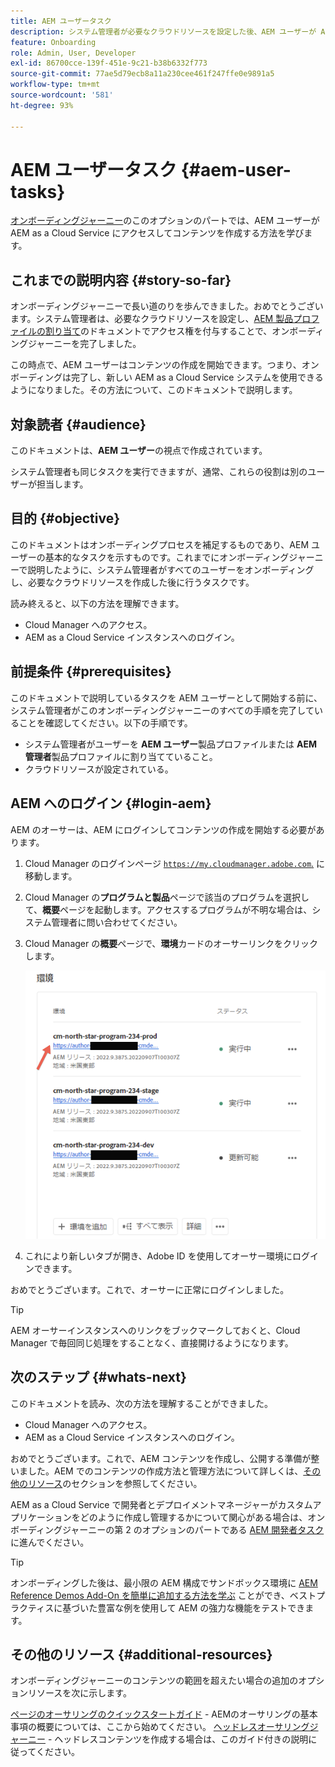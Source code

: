 ```yaml
---
title: AEM ユーザータスク
description: システム管理者が必要なクラウドリソースを設定した後、AEM ユーザーが AEM as a Cloud Service にアクセスしてコンテンツを作成する方法を説明します。
feature: Onboarding
role: Admin, User, Developer
exl-id: 86700cce-139f-451e-9c21-b38b6332f773
source-git-commit: 77ae5d79ecb8a11a230cee461f247ffe0e9891a5
workflow-type: tm+mt
source-wordcount: '581'
ht-degree: 93%

---
```



# AEM ユーザータスク {#aem-user-tasks}

[オンボーディングジャーニー](overview.md)のこのオプションのパートでは、AEM ユーザーが AEM as a Cloud Service にアクセスしてコンテンツを作成する方法を学びます。

## これまでの説明内容 {#story-so-far}

オンボーディングジャーニーで長い道のりを歩んできました。おめでとうございます。システム管理者は、必要なクラウドリソースを設定し、[AEM 製品プロファイルの割り当て](assign-profiles-aem.md)のドキュメントでアクセス権を付与することで、オンボーディングジャーニーを完了しました。

この時点で、AEM ユーザーはコンテンツの作成を開始できます。つまり、オンボーディングは完了し、新しい AEM as a Cloud Service システムを使用できるようになりました。その方法について、このドキュメントで説明します。

## 対象読者 {#audience}

このドキュメントは、**AEM ユーザー**&#x200B;の視点で作成されています。

システム管理者も同じタスクを実行できますが、通常、これらの役割は別のユーザーが担当します。

## 目的 {#objective}

このドキュメントはオンボーディングプロセスを補足するものであり、AEM ユーザーの基本的なタスクを示すものです。これまでにオンボーディングジャーニーで説明したように、システム管理者がすべてのユーザーをオンボーディングし、必要なクラウドリソースを作成した後に行うタスクです。

読み終えると、以下の方法を理解できます。

* Cloud Manager へのアクセス。
* AEM as a Cloud Service インスタンスへのログイン。

## 前提条件 {#prerequisites}

このドキュメントで説明しているタスクを AEM ユーザーとして開始する前に、システム管理者がこのオンボーディングジャーニーのすべての手順を完了していることを確認してください。以下の手順です。

* システム管理者がユーザーを **AEM ユーザー**&#x200B;製品プロファイルまたは **AEM 管理者**&#x200B;製品プロファイルに割り当てていること。
* クラウドリソースが設定されている。

## AEM へのログイン {#login-aem}

AEM のオーサーは、AEM にログインしてコンテンツの作成を開始する必要があります。

1. Cloud Manager のログインページ [`https://my.cloudmanager.adobe.com`.](https://my.cloudmanager.adobe.com/) に移動します。

1. Cloud Manager の&#x200B;**プログラムと製品**&#x200B;ページで該当のプログラムを選択して、**概要**&#x200B;ページを起動します。アクセスするプログラムが不明な場合は、システム管理者に問い合わせてください。

1. Cloud Manager の&#x200B;**概要**&#x200B;ページで、**環境**&#x200B;カードのオーサーリンクをクリックします。

   ![環境カード](/help/journey-onboarding/assets/author-environ.png)

1. これにより新しいタブが開き、Adobe ID を使用してオーサー環境にログインできます。

おめでとうございます。これで、オーサーに正常にログインしました。

>[!TIP]
>
>AEM オーサーインスタンスへのリンクをブックマークしておくと、Cloud Manager で毎回同じ処理をすることなく、直接開けるようになります。

## 次のステップ {#whats-next}

このドキュメントを読み、次の方法を理解することができました。

* Cloud Manager へのアクセス。
* AEM as a Cloud Service インスタンスへのログイン。

おめでとうございます。これで、AEM コンテンツを作成し、公開する準備が整いました。AEM でのコンテンツの作成方法と管理方法について詳しくは、[その他のリソース](#additional-resources)のセクションを参照してください。

AEM as a Cloud Service で開発者とデプロイメントマネージャーがカスタムアプリケーションをどのように作成し管理するかについて関心がある場合は、オンボーディングジャーニーの第 2 のオプションのパートである [AEM 開発者タスク](developers.md)に進んでください。

>[!TIP]
>
>オンボーディングした後は、最小限の AEM 構成でサンドボックス環境に [AEM Reference Demos Add-On を簡単に追加する方法を学ぶ](/help/journey-sites/demos-add-on/overview.md) ことができ、ベストプラクティスに基づいた豊富な例を使用して AEM の強力な機能をテストできます。

## その他のリソース {#additional-resources}

オンボーディングジャーニーのコンテンツの範囲を超えたい場合の追加のオプションリソースを次に示します。

[ページのオーサリングのクイックスタートガイド](/help/sites-cloud/authoring/getting-started/quick-start.md) - AEMのオーサリングの基本事項の概要については、ここから始めてください。
[ヘッドレスオーサリングジャーニー](/help/journey-headless/author/overview.md) - ヘッドレスコンテンツを作成する場合は、このガイド付きの説明に従ってください。
